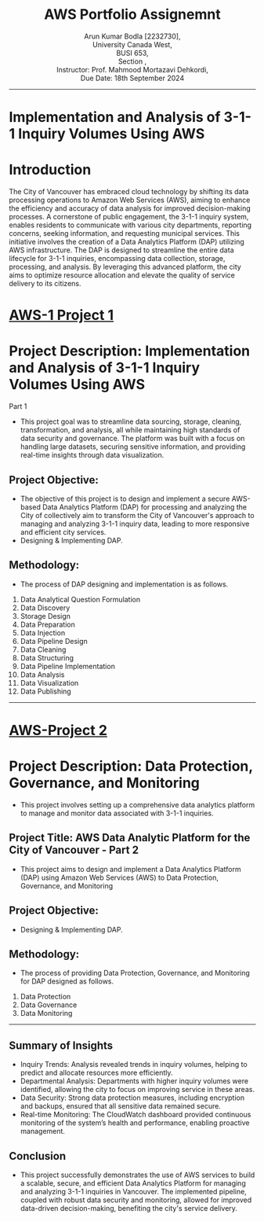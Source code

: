 <h1 align="center">AWS Portfolio Assignemnt</h1>
<p align="center">
Arun Kumar Bodla [2232730], <br>
University Canada West, <br>
BUSI 653, <br>
Section , <br>
Instructor: Prof. Mahmood Mortazavi Dehkordi, <br>
Due Date: 18th September 2024 <br>
</p>

___
# Implementation and Analysis of 3-1-1 Inquiry Volumes Using AWS
# Introduction

The City of Vancouver has embraced cloud technology by shifting its data processing operations to Amazon Web Services (AWS), aiming to enhance the efficiency and accuracy of data analysis for improved decision-making processes. A cornerstone of public engagement, the 3-1-1 inquiry system, enables residents to communicate with various city departments, reporting concerns, seeking information, and requesting municipal services.
This initiative involves the creation of a Data Analytics Platform (DAP) utilizing AWS infrastructure. The DAP is designed to streamline the entire data lifecycle for 3-1-1 inquiries, encompassing data collection, storage, processing, and analysis. By leveraging this advanced platform, the city aims to optimize resource allocation and elevate the quality of service delivery to its citizens.

# [AWS-1 Project 1](https://arungithub97.github.io/AWS-Project-1/)
# Project Description: Implementation and Analysis of 3-1-1 Inquiry Volumes Using AWS
 Part 1
* This project goal was to streamline data sourcing, storage, cleaning, transformation, and analysis, all while maintaining high standards of data security and governance. The platform was built with a focus on handling large datasets, securing sensitive information, and providing real-time insights through data visualization.
## Project Objective:
* The objective of this project is to design and implement a secure AWS-based Data Analytics Platform (DAP) for processing and analyzing the City of collectively aim to transform the City of Vancouver's approach to managing and analyzing 3-1-1 inquiry data, leading to more responsive and efficient city services.
* Designing & Implementing DAP.
## Methodology:
* The process of DAP designing and implementation is as follows.
1. Data Analytical Question Formulation
2. Data Discovery
3. Storage Design
4. Data Preparation
5. Data Injection
6. Data Pipeline Design
7. Data Cleaning
8. Data Structuring
9. Data Pipeline Implementation
10. Data Analysis
11. Data Visualization
12. Data Publishing

___
# [AWS-Project 2]()
# Project Description: Data Protection, Governance, and Monitoring
* This project involves setting up a comprehensive data analytics platform to manage and monitor data associated with 3-1-1 inquiries. 
## Project Title: AWS Data Analytic Platform for the City of Vancouver - Part 2
* This project aims to design and implement a Data Analytics Platform (DAP) using Amazon Web Services (AWS) to Data Protection, Governance, and Monitoring
## Project Objective:
* Designing & Implementing DAP.
## Methodology:
* The process of providing Data Protection, Governance, and Monitoring for DAP designed as follows.
1. Data Protection
2. Data Governance
3. Data Monitoring

___
## Summary of Insights
- Inquiry Trends: Analysis revealed trends in inquiry volumes, helping to predict and allocate resources more efficiently.
- Departmental Analysis: Departments with higher inquiry volumes were identified, allowing the city to focus on improving service in these areas.
- Data Security: Strong data protection measures, including encryption and backups, ensured that all sensitive data remained secure.
- Real-time Monitoring: The CloudWatch dashboard provided continuous monitoring of the system’s health and performance, enabling proactive management.
  
## Conclusion
* This project successfully demonstrates the use of AWS services to build a scalable, secure, and efficient Data Analytics Platform for managing and analyzing 3-1-1 inquiries in Vancouver. The implemented pipeline, coupled with robust data security and monitoring, allowed for improved data-driven decision-making, benefiting the city's service delivery.
